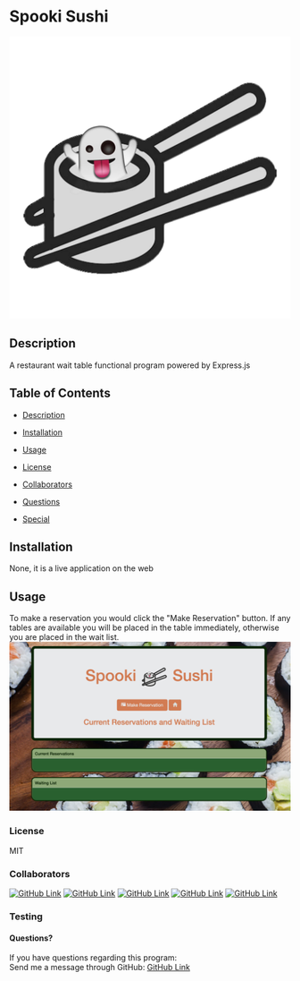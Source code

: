 # Spooki Sushi
![logo](./public/imgs/SpookiSushi.png)
## Description
A restaurant wait table functional program powered by Express.js
## Table of Contents
* [Description](#Description)
* [Installation](#Installation)
* [Usage](#Usage)
* [License](#License)
* [Collaborators](#Collaborators)

* [Questions](#Questions)
* [Special](#Special)
## Installation
None, it is a live application on the web
## Usage
To make a reservation you would click the "Make Reservation" button. If any tables are available you will be placed in the table immediately, otherwise you are placed in the wait list.
![home page](./public/imgs/Home-Page.png)
### License
MIT
### Collaborators
[![GitHub Link](https://img.shields.io/badge/Github-Aminadab93-yellowgreen.svg)](https://github.com/Aminadab93) [![GitHub Link](https://img.shields.io/badge/Github-durandre-yellowgreen.svg)](https://github.com/durandre) [![GitHub Link](https://img.shields.io/badge/Github-ejkennelly-yellowgreen.svg)](https://github.com/ejkennelly) [![GitHub Link](https://img.shields.io/badge/Github-marykathryn0-yellowgreen.svg)](https://github.com/marykathryn0) [![GitHub Link](https://img.shields.io/badge/Github-myrar-yellowgreen.svg)](https://github.com/myra-r)
### Testing

#### Questions?
If you have questions regarding this program:<br>
Send me a message through GitHub: [GitHub Link](https://github.com/MaryKathryn0)<br>
